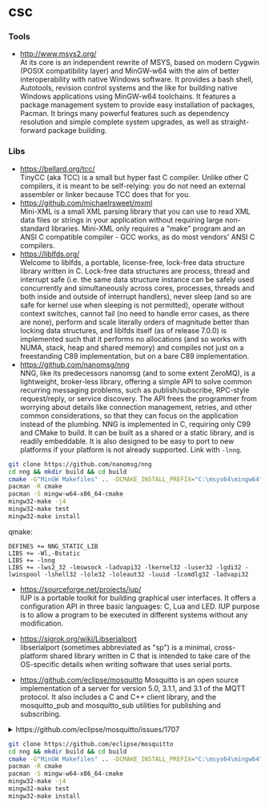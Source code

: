 # csc

### Tools
* http://www.msys2.org/<br>
At its core is an independent rewrite of MSYS, based on modern Cygwin (POSIX compatibility layer) and MinGW-w64 with the aim of better interoperability with native Windows software. It provides a bash shell, Autotools, revision control systems and the like for building native Windows applications using MinGW-w64 toolchains.
It features a package management system to provide easy installation of packages, Pacman. It brings many powerful features such as dependency resolution and simple complete system upgrades, as well as straight-forward package building.


### Libs
* https://bellard.org/tcc/<br>
TinyCC (aka TCC) is a small but hyper fast C compiler. Unlike other C compilers, it is meant to be self-relying: you do not need an external assembler or linker because TCC does that for you. 
* https://github.com/michaelrsweet/mxml<br>
Mini-XML is a small XML parsing library that you can use to read XML data files or strings in your application without requiring large non-standard libraries. Mini-XML only requires a "make" program and an ANSI C compatible compiler - GCC works, as do most vendors' ANSI C compilers.
* https://liblfds.org/<br>
Welcome to liblfds, a portable, license-free, lock-free data structure library written in C.
Lock-free data structures are process, thread and interrupt safe (i.e. the same data structure instance can be safely used concurrently and simultaneously across cores, processes, threads and both inside and outside of interrupt handlers), never sleep (and so are safe for kernel use when sleeping is not permitted), operate without context switches, cannot fail (no need to handle error cases, as there are none), perform and scale literally orders of magnitude better than locking data structures, and liblfds itself (as of release 7.0.0) is implemented such that it performs no allocations (and so works with NUMA, stack, heap and shared memory) and compiles not just on a freestanding C89 implementation, but on a bare C89 implementation.
* https://github.com/nanomsg/nng<br>
NNG, like its predecessors nanomsg (and to some extent ZeroMQ), is a lightweight, broker-less library, offering a simple API to solve common recurring messaging problems, such as publish/subscribe, RPC-style request/reply, or service discovery. The API frees the programmer from worrying about details like connection management, retries, and other common considerations, so that they can focus on the application instead of the plumbing.
NNG is implemented in C, requiring only C99 and CMake to build. It can be built as a shared or a static library, and is readily embeddable. It is also designed to be easy to port to new platforms if your platform is not already supported.
Link with `-lnng`.
```bash
git clone https://github.com/nanomsg/nng
cd nng && mkdir build && cd build
cmake -G"MinGW Makefiles" .. -DCMAKE_INSTALL_PREFIX="C:\msys64\mingw64"
pacman -R cmake
pacman -S mingw-w64-x86_64-cmake
mingw32-make -j4
mingw32-make test
mingw32-make install
```
qmake:
```
DEFINES += NNG_STATIC_LIB
LIBS += -Wl,-Bstatic
LIBS += -lnng
LIBS += -lws2_32 -lmswsock -ladvapi32 -lkernel32 -luser32 -lgdi32 -lwinspool -lshell32 -lole32 -loleaut32 -luuid -lcomdlg32 -ladvapi32
```
* https://sourceforge.net/projects/iup/<br>
IUP is a portable toolkit for building graphical user interfaces. It offers a configuration API in three basic languages: C, Lua and LED. IUP purpose is to allow a program to be executed in different systems without any modification.
* https://sigrok.org/wiki/Libserialport<br>
libserialport (sometimes abbreviated as "sp") is a minimal, cross-platform shared library written in C that is intended to take care of the OS-specific details when writing software that uses serial ports. 

* https://github.com/eclipse/mosquitto
Mosquitto is an open source implementation of a server for version 5.0, 3.1.1, and 3.1 of the MQTT protocol. It also includes a C and C++ client library, and the mosquitto_pub and mosquitto_sub utilities for publishing and subscribing.

<details>
  <summary>https://github.com/eclipse/mosquitto/issues/1707</summary>
  
```cmake
# This is a cmake script. Process it with the CMake gui or command line utility
# to produce makefiles / Visual Studio project files on Mac OS X and Windows.
#
# To configure the build options either use the CMake gui, or run the command
# line utility including the "-i" option.

cmake_minimum_required(VERSION 3.0)
cmake_policy(SET CMP0042 NEW)

project(mosquitto)
set (VERSION 2.0.8)

list(APPEND CMAKE_MODULE_PATH "${CMAKE_SOURCE_DIR}/cmake/")

add_definitions (-DCMAKE -DVERSION=\"${VERSION}\")

if (WIN32)
	add_definitions("-D_CRT_SECURE_NO_WARNINGS")
	add_definitions("-D_CRT_NONSTDC_NO_DEPRECATE")
	if (MINGW)
		add_definitions("-D_WIN32_WINNT=_WIN32_WINNT_VISTA")
	endif (MINGW)
endif (WIN32)

if(APPLE)
	set(CMAKE_SHARED_LIBRARY_CREATE_C_FLAGS "${CMAKE_SHARED_LIBRARY_CREATE_C_FLAGS} -undefined dynamic_lookup")
endif(APPLE)

include(GNUInstallDirs)

option(WITH_BUNDLED_DEPS "Build with bundled dependencies?" ON)
option(WITH_TLS
	"Include SSL/TLS support?" ON)
option(WITH_TLS_PSK
	"Include TLS-PSK support (requires WITH_TLS)?" ON)
option(WITH_EC
	"Include Elliptic Curve support (requires WITH_TLS)?" ON)
if (WITH_TLS)
	find_package(OpenSSL REQUIRED)
	add_definitions("-DWITH_TLS")

	if (WITH_TLS_PSK)
		add_definitions("-DWITH_TLS_PSK")
	endif (WITH_TLS_PSK)

	if (WITH_EC)
		add_definitions("-DWITH_EC")
	endif (WITH_EC)
else (WITH_TLS)
	set (OPENSSL_INCLUDE_DIR "")
endif (WITH_TLS)


option(WITH_UNIX_SOCKETS "Include Unix Domain Socket support?" ON)
if (WITH_UNIX_SOCKETS AND NOT WIN32)
	add_definitions("-DWITH_UNIX_SOCKETS")
endif (WITH_UNIX_SOCKETS AND NOT WIN32)

option(WITH_SOCKS "Include SOCKS5 support?" ON)
if (WITH_SOCKS)
	add_definitions("-DWITH_SOCKS")
endif (WITH_SOCKS)

option(WITH_SRV "Include SRV lookup support?" OFF)

option(WITH_STATIC_LIBRARIES "Build static versions of the libmosquitto/pp libraries?" OFF)
option(WITH_PIC "Build the static library with PIC (Position Independent Code) enabled archives?" OFF)

option(WITH_THREADING "Include client library threading support?" ON)
if (WITH_THREADING)
	add_definitions("-DWITH_THREADING")
	if (WIN32 AND NOT MINGW)
		if (CMAKE_CL_64)
			set (PTHREAD_LIBRARIES C:\\pthreads\\Pre-built.2\\lib\\x64\\pthreadVC2.lib)
		else (CMAKE_CL_64)
			set (PTHREAD_LIBRARIES C:\\pthreads\\Pre-built.2\\lib\\x86\\pthreadVC2.lib)
		endif (CMAKE_CL_64)
		set (PTHREAD_INCLUDE_DIR C:\\pthreads\\Pre-built.2\\include)
	elseif (ANDROID)
		set (PTHREAD_LIBRARIES "")
		set (PTHREAD_INCLUDE_DIR "")
	else (WIN32 AND NOT MINGW)
		find_library(LIBPTHREAD pthread)
		if (LIBPTHREAD)
			set (PTHREAD_LIBRARIES pthread)
		else (LIBPTHREAD)
			set (PTHREAD_LIBRARIES "")
		endif()
		set (PTHREAD_INCLUDE_DIR "")
	endif (WIN32 AND NOT MINGW)
else (WITH_THREADING)
	set (PTHREAD_LIBRARIES "")
	set (PTHREAD_INCLUDE_DIR "")
endif (WITH_THREADING)

option(WITH_DLT "Include DLT support?" OFF)
message(STATUS "WITH_DLT = ${WITH_DLT}")
if (WITH_DLT)
	#find_package(DLT REQUIRED)
	find_package(PkgConfig)
	pkg_check_modules(DLT "automotive-dlt >= 2.11")
	add_definitions("-DWITH_DLT")
endif (WITH_DLT)

option(WITH_CJSON "Build with cJSON support (required for dynamic security plugin and useful for mosquitto_sub)?" ON)
if (WITH_CJSON)
    FIND_PACKAGE(cJSON)
    if (CJSON_FOUND)
	    message(STATUS ${CJSON_FOUND})
    else (CJSON_FOUND)
	    message(STATUS "Optional dependency cJSON not found. Some features will be disabled.")
    endif(CJSON_FOUND)
endif()

# ========================================
# Include projects
# ========================================

option(WITH_CLIENTS "Build clients?" ON)
option(WITH_BROKER "Build broker?" ON)
option(WITH_APPS "Build apps?" ON)
option(WITH_PLUGINS "Build plugins?" ON)
option(DOCUMENTATION "Build documentation?" ON)

add_subdirectory(lib)
if (WITH_CLIENTS)
	add_subdirectory(client)
endif (WITH_CLIENTS)

if (WITH_BROKER)
	add_subdirectory(src)
endif (WITH_BROKER)

if (WITH_APPS)
	add_subdirectory(apps)
endif (WITH_APPS)

if (WITH_PLUGINS)
	add_subdirectory(plugins)
endif (WITH_PLUGINS)

if (DOCUMENTATION)
	add_subdirectory(man)
endif (DOCUMENTATION)

# ========================================
# Install config file
# ========================================

if (WITH_BROKER)
	install(FILES mosquitto.conf aclfile.example pskfile.example pwfile.example DESTINATION "${CMAKE_INSTALL_SYSCONFDIR}/mosquitto")
endif (WITH_BROKER)

# ========================================
# Install pkg-config files
# ========================================

configure_file(libmosquitto.pc.in libmosquitto.pc @ONLY)
install(FILES "${CMAKE_CURRENT_BINARY_DIR}/libmosquitto.pc" DESTINATION "${CMAKE_INSTALL_LIBDIR}/pkgconfig")
configure_file(libmosquittopp.pc.in libmosquittopp.pc @ONLY)
install(FILES "${CMAKE_CURRENT_BINARY_DIR}/libmosquittopp.pc" DESTINATION "${CMAKE_INSTALL_LIBDIR}/pkgconfig")

# ========================================
# Testing
# ========================================
enable_testing()
```
</details>

```bash
git clone https://github.com/eclipse/mosquitto
cd nng && mkdir build && cd build
cmake -G"MinGW Makefiles" .. -DCMAKE_INSTALL_PREFIX="C:\msys64\mingw64"
pacman -R cmake
pacman -S mingw-w64-x86_64-cmake
mingw32-make -j4
mingw32-make test
mingw32-make install
```

